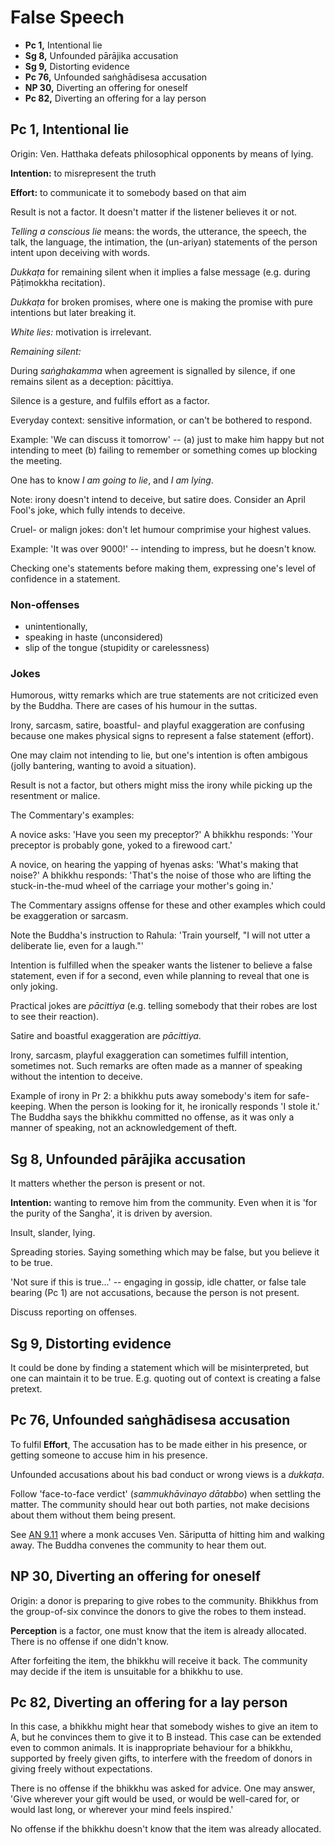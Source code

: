 # False Speech

-   **Pc 1,** Intentional lie
-   **Sg 8,** Unfounded pārājika accusation
-   **Sg 9,** Distorting evidence
-   **Pc 76,** Unfounded saṅghādisesa accusation
-   **NP 30,** Diverting an offering for oneself
-   **Pc 82,** Diverting an offering for a lay person

## Pc 1, Intentional lie

Origin: Ven. Hatthaka defeats philosophical opponents by means of lying.

**Intention:** to misrepresent the truth

**Effort:** to communicate it to somebody based on that aim

Result is not a factor. It doesn't matter if the listener believes it or not.

*Telling a conscious lie* means: the words, the utterance, the speech, the talk, the language, the intimation, the (un-ariyan) statements of the person intent upon deceiving with words.

*Dukkaṭa* for remaining silent when it implies a false message (e.g. during Pāṭimokkha recitation).

*Dukkaṭa* for broken promises, where one is making the promise with pure intentions but later breaking it.

*White lies:* motivation is irrelevant.

*Remaining silent:*

During *saṅghakamma* when agreement is signalled by silence, if one remains silent as a deception: pācittiya.

Silence is a gesture, and fulfils effort as a factor.

Everyday context: sensitive information, or can't be bothered to respond.

Example: 'We can discuss it tomorrow' -- (a) just to make him happy but not intending to meet (b) failing to remember or something comes up blocking the meeting.

One has to know *I am going to lie*, and *I am lying*.

Note: irony doesn't intend to deceive, but satire does. Consider an April Fool's joke, which fully intends to deceive.

Cruel- or malign jokes: don't let humour comprimise your highest values.

Example: 'It was over 9000!' -- intending to impress, but he doesn't know.

Checking one's statements before making them, expressing one's level of confidence in a statement.

<!-- latex
% Note: Matses language with truth markers. Nuevo San Juan, Peru, the Matses
% people. Different verb forms depending on how you know the information you are
% imparting, and when you last knew it to be true.
%
% http://nautil.us/blog/5-languages-that-could-change-the-way-you-see-the-world
%
% A grammar of Matses
% https://scholarship.rice.edu/handle/1911/18526
-->

### Non-offenses

- unintentionally,
- speaking in haste (unconsidered)
- slip of the tongue (stupidity or carelessness)

<!-- latex
\clearpage
-->

### Jokes

Humorous, witty remarks which are true statements are not criticized even by the Buddha. There are cases of his humour in the suttas.

Irony, sarcasm, satire, boastful- and playful exaggeration are confusing because one makes physical signs to represent a false statement (effort).

One may claim not intending to lie, but one's intention is often ambigous (jolly bantering, wanting to avoid a situation).

Result is not a factor, but others might miss the irony while picking up the resentment or malice.

The Commentary's examples:

A novice asks: 'Have you seen my preceptor?' A bhikkhu responds: 'Your preceptor is probably gone, yoked to a firewood cart.'

A novice, on hearing the yapping of hyenas asks: 'What's making that noise?' A bhikkhu responds: 'That's the noise of those who are lifting the stuck-in-the-mud wheel of the carriage your mother's going in.'

The Commentary assigns offense for these and other examples which could be exaggeration or sarcasm.

Note the Buddha's instruction to Rahula: 'Train yourself, "I will not utter a deliberate lie, even for a laugh."'

Intention is fulfilled when the speaker wants the listener to believe a false statement, even if for a second, even while planning to reveal that one is only joking.

Practical jokes are *pācittiya* (e.g. telling somebody that their robes are lost to see their reaction).

Satire and boastful exaggeration are *pācittiya*.

Irony, sarcasm, playful exaggeration can sometimes fulfill intention, sometimes not. Such remarks are often made as a manner of speaking without the intention to deceive.

Example of irony in Pr 2: a bhikkhu puts away somebody's item for safe-keeping. When the person is looking for it, he ironically responds 'I stole it.' The Buddha says the bhikkhu committed no offense, as it was only a manner of speaking, not an acknowledgement of theft.

## Sg 8, Unfounded pārājika accusation

It matters whether the person is present or not.

**Intention:** wanting to remove him from the community. Even when it is 'for the purity of the Sangha', it is driven by aversion.

Insult, slander, lying.

Spreading stories. Saying something which may be false, but you believe it to be true.

'Not sure if this is true...' -- engaging in gossip, idle chatter, or false tale bearing (Pc 1) are not accusations, because the person is not present.

Discuss reporting on offenses.

<!-- latex
\clearpage
-->

## Sg 9, Distorting evidence

It could be done by finding a statement which will be misinterpreted, but one can maintain it to be true. E.g. quoting out of context is creating a false pretext.

## Pc 76, Unfounded saṅghādisesa accusation

To fulfil **Effort**, The accusation has to be made either in his presence, or getting someone to accuse him in his presence.

Unfounded accusations about his bad conduct or wrong views is a *dukkaṭa*.

Follow 'face-to-face verdict' (*sammukhāvinayo dātabbo*) when settling the matter. The community should hear out both parties, not make decisions about them without them being present.

See [AN 9.11](https://suttacentral.net/an9.11/en/sujato) where a monk accuses Ven. Sāriputta of hitting him and walking away. The Buddha convenes the community to hear them out.

## NP 30, Diverting an offering for oneself

Origin: a donor is preparing to give robes to the community. Bhikkhus from the group-of-six convince the donors to give the robes to them instead.

**Perception** is a factor, one must know that the item is already allocated. There is no offense if one didn't know.

After forfeiting the item, the bhikkhu will receive it back. The community may decide if the item is unsuitable for a bhikkhu to use.

## Pc 82, Diverting an offering for a lay person

In this case, a bhikkhu might hear that somebody wishes to give an item to A, but he convinces them to give it to B instead. This case can be extended even to common animals. It is inappropriate behaviour for a bhikkhu, supported by freely given gifts, to interfere with the freedom of donors in giving freely without expectations.

There is no offense if the bhikkhu was asked for advice. One may answer, 'Give wherever your gift would be used, or would be well-cared for, or would last long, or wherever your mind feels inspired.'

No offense if the bhikkhu doesn't know that the item was already allocated.

